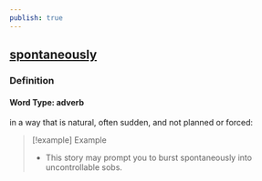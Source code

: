 ```yaml
---
publish: true
---
```


## [spontaneously](https://dictionary.cambridge.org/dictionary/english/spontaneously)

### Definition
#### Word Type: adverb
in a way that is natural, often sudden, and not planned or forced:

>[!example] Example
> - This story may prompt you to burst spontaneously into uncontrollable sobs.
